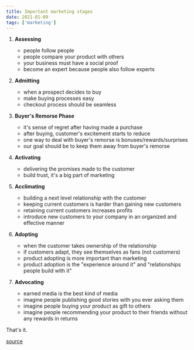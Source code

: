 ```yaml
---
title: Important marketing stages
date: 2021-01-09
tags: ['marketing']
---
```


1. **Assessing**

    - people follow people
    - people compare your product with others
    - your business must have a social proof
    - become an expert because people also follow experts

2. **Admitting**

    - when a prospect decides to buy
    - make buying processes easy
    - checkout process should be seamless

3. **Buyer's Remorse Phase**

    - it's sense of regret after having made a purchase
    - after buying, customer's excitement starts to reduce
    - one way to deal with buyer's remorse is bonuses/rewards/surprises
    - our goal should be to keep them away from buyer's remorse

4. **Activating**
    
    - delivering the promises made to the customer
    - build trust, it's a big part of marketing

5. **Acclimating**

    - building a next level relationship with the customer
    - keeping current customers is harder than gaining new customers
    - retaining current customers increases profits
    - introduce new customers to your company in an organized and effective manner

6. **Adopting**

    - when the customer takes ownership of the relationship
    - if customers adapt, they see themselves as fans (not customers)
    - product adopting is more important than marketing
    - product adoption is the "experience around it" and "relationships people build with it"

7. **Advocating**

    - earned media is the best kind of media
    - imagine people publishing good stories with you ever asking them
    - imagine people buying your product as gift to others
    - imagine people recommending your product to their friends without any rewards in returns

That's it.

[source](https://www.omnikick.com/marketing-stages/)